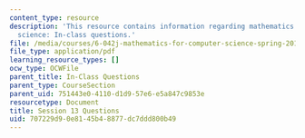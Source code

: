 ```yaml
---
content_type: resource
description: 'This resource contains information regarding mathematics for computer
  science: In-class questions.'
file: /media/courses/6-042j-mathematics-for-computer-science-spring-2015/707229d90e8145b48877dc7ddd800b49_MIT6_042JS15_cp13.pdf
file_type: application/pdf
learning_resource_types: []
ocw_type: OCWFile
parent_title: In-Class Questions
parent_type: CourseSection
parent_uid: 751443e0-4110-d1d9-57e6-e5a847c9853e
resourcetype: Document
title: Session 13 Questions
uid: 707229d9-0e81-45b4-8877-dc7ddd800b49
---
```

